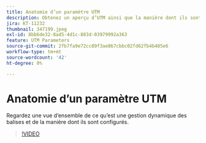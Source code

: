 ```yaml
---
title: Anatomie d’un paramètre UTM
description: Obtenez un aperçu d’UTM ainsi que la manière dont ils sont configurés. Elles doivent comporter entre 60 et 160 caractères.
jira: KT-11232
thumbnail: 347199.jpeg
exl-id: 8bb6de32-8ad5-4d1c-883d-03979992a363
feature: UTM Parameters
source-git-commit: 2fb7fa9e72cc89f3ae867cbbc02fd62fb4b485e6
workflow-type: tm+mt
source-wordcount: '42'
ht-degree: 0%

---
```


# Anatomie d’un paramètre UTM

Regardez une vue d’ensemble de ce qu’est une gestion dynamique des balises et de la manière dont ils sont configurés.

>[!VIDEO](https://video.tv.adobe.com/v/347199/?quality=12&learn=on)
